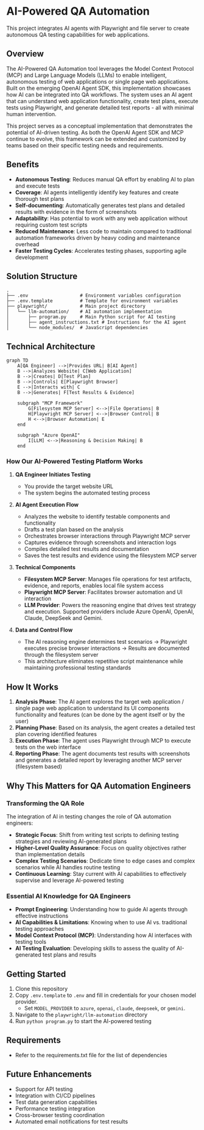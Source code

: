# AI-Powered QA Automation

This project integrates AI agents with Playwright and file server to create autonomous QA testing capabilities for web applications.

## Overview

The AI-Powered QA Automation tool leverages the Model Context Protocol (MCP) and Large Language Models (LLMs) to enable intelligent, autonomous testing of web applications or single page web applications. Built on the emerging OpenAI Agent SDK, this implementation showcases how AI can be integrated into QA workflows. The system uses an AI agent that can understand web application functionality, create test plans, execute tests using Playwright, and generate detailed test reports - all with minimal human intervention.

This project serves as a conceptual implementation that demonstrates the potential of AI-driven testing. As both the OpenAI Agent SDK and MCP continue to evolve, this framework can be extended and customized by teams based on their specific testing needs and requirements.

## Benefits

- **Autonomous Testing**: Reduces manual QA effort by enabling AI to plan and execute tests
- **Coverage**: AI agents intelligently identify key features and create thorough test plans
- **Self-documenting**: Automatically generates test plans and detailed results with evidence in the form of screenshots
- **Adaptability**: Has potential to work with any web application without requiring custom test scripts
- **Reduced Maintenance**: Less code to maintain compared to traditional automation frameworks driven by heavy coding and maintenance overhead
- **Faster Testing Cycles**: Accelerates testing phases, supporting agile development

## Solution Structure

```
.
├── .env                   # Environment variables configuration
├── .env.template          # Template for environment variables
├── playwright/            # Main project directory
│   └── llm-automation/    # AI automation implementation
│       ├── program.py     # Main Python script for AI testing
│       ├── agent_instructions.txt # Instructions for the AI agent
│       └── node_modules/  # JavaScript dependencies
```

## Technical Architecture

```mermaid
graph TD
    A[QA Engineer] -->|Provides URL| B[AI Agent]
    B -->|Analyzes Website| C[Web Application]
    B -->|Creates| D[Test Plan]
    B -->|Controls| E[Playwright Browser]
    E -->|Interacts with| C
    B -->|Generates| F[Test Results & Evidence]
    
    subgraph "MCP Framework"
        G[Filesystem MCP Server] <-->|File Operations| B
        H[Playwright MCP Server] <-->|Browser Control| B
        H <-->|Browser Automation| E
    end
    
    subgraph "Azure OpenAI"
        I[LLM] <-->|Reasoning & Decision Making| B
    end
```

### How Our AI-Powered Testing Platform Works

1. **QA Engineer Initiates Testing**
   - You provide the target website URL
   - The system begins the automated testing process

2. **AI Agent Execution Flow**
   - Analyzes the website to identify testable components and functionality
   - Drafts a test plan based on the analysis
   - Orchestrates browser interactions through Playwright MCP server
   - Captures evidence through screenshots and interaction logs
   - Compiles detailed test results and documentation
   - Saves the test results and evidence using the filesystem MCP server

3. **Technical Components**
   - **Filesystem MCP Server**: Manages file operations for test artifacts, evidence, and reports, enables local file system access
   - **Playwright MCP Server**: Facilitates browser automation and UI interaction
   - **LLM Provider**: Powers the reasoning engine that drives test strategy and execution. Supported providers include Azure OpenAI, OpenAI, Claude, DeepSeek and Gemini.

4. **Data and Control Flow**
   - The AI reasoning engine determines test scenarios → Playwright executes precise browser interactions → Results are documented through the filesystem server
   - This architecture eliminates repetitive script maintenance while maintaining professional testing standards

## How It Works

1. **Analysis Phase**: The AI agent explores the target web application / single page web application to understand its UI components functionality and features (can be done by the agent itself or by the user)
2. **Planning Phase**: Based on its analysis, the agent creates a detailed test plan covering identified features
3. **Execution Phase**: The agent uses Playwright through MCP to execute tests on the web interface
4. **Reporting Phase**: The agent documents test results with screenshots and generates a detailed report by leveraging another MCP server (filesystem based)

## Why This Matters for QA Automation Engineers

### Transforming the QA Role

The integration of AI in testing changes the role of QA automation engineers:

- **Strategic Focus**: Shift from writing test scripts to defining testing strategies and reviewing AI-generated plans
- **Higher-Level Quality Assurance**: Focus on quality objectives rather than implementation details
- **Complex Testing Scenarios**: Dedicate time to edge cases and complex scenarios while AI handles routine testing
- **Continuous Learning**: Stay current with AI capabilities to effectively supervise and leverage AI-powered testing

### Essential AI Knowledge for QA Engineers

- **Prompt Engineering**: Understanding how to guide AI agents through effective instructions
- **AI Capabilities & Limitations**: Knowing when to use AI vs. traditional testing approaches
- **Model Context Protocol (MCP)**: Understanding how AI interfaces with testing tools
- **AI Testing Evaluation**: Developing skills to assess the quality of AI-generated test plans and results

## Getting Started

1. Clone this repository
2. Copy `.env.template` to `.env` and fill in credentials for your chosen model provider.
   - Set `MODEL_PROVIDER` to `azure`, `openai`, `claude`, `deepseek`, or `gemini`.
3. Navigate to the `playwright/llm-automation` directory
4. Run `python program.py` to start the AI-powered testing

## Requirements
 - Refer to the requirements.txt file for the list of dependencies

## Future Enhancements

- Support for API testing
- Integration with CI/CD pipelines
- Test data generation capabilities
- Performance testing integration
- Cross-browser testing coordination
- Automated email notifications for test results
